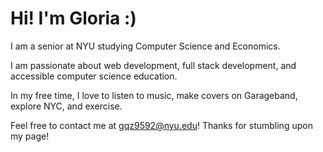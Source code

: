 # Hi! I'm Gloria :)

I am a senior at NYU studying Computer Science and Economics. 

I am passionate about web development, full stack development, and accessible computer science education.

In my free time, I love to listen to music, make covers on Garageband, explore NYC, and exercise. 

Feel free to contact me at gqz9592@nyu.edu! Thanks for stumbling upon my page!


